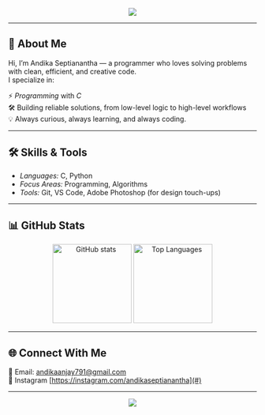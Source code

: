 <!-- Banner -->
<p align="center">
  <img src="https://capsule-render.vercel.app/api?type=waving&color=gradient&height=220&section=header&text=Hello%20World!%20I'm%20hshs%20andika👨‍💻&fontSize=40&fontAlignY=35&desc=C%20%26%20C%20Enthusiast%20%7C%20Problem%20Solver%20%7C%20Code%20Craftsman&descAlignY=55&descAlign=50" />
</p>

---

## 👋 About Me
Hi, I’m Andika Septianantha — a programmer who loves solving problems with clean, efficient, and creative code.  
I specialize in: 

⚡ *Programming* with *C*    
🛠 Building reliable solutions, from low-level logic to high-level workflows  
💡 Always curious, always learning, and always coding.

---

## 🛠 Skills & Tools
- *Languages:* C, Python
- *Focus Areas:* Programming,  Algorithms
- *Tools:* Git, VS Code, Adobe Photoshop (for design touch-ups)  
 
---

## 📊 GitHub Stats  

<p align="center">
  <img src="https://github-readme-stats.vercel.app/api?username=andikaseptianantha&show_icons=true&theme=tokyonight" alt="GitHub stats" height="160" />
  <img src="https://github-readme-stats.vercel.app/api/top-langs/?username=andikaseptianantha&layout=compact&theme=tokyonight" alt="Top Languages" height="160"/>
</p>

---

## 🌐 Connect With Me  
📧 Email: [andikaanjay791@gmail.com](#)    
🔗 Instagram [https://instagram.com/andikaseptianantha](#)  

---

<p align="center">
  <img src="https://capsule-render.vercel.app/api?type=waving&color=gradient&height=120&section=footer"/>
</p>
